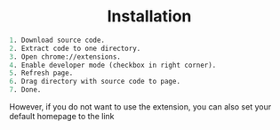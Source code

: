 <h1 align="center"> Installation </h1>

```perl
1. Download source code.
2. Extract code to one directory.
3. Open chrome://extensions.
4. Enable developer mode (checkbox in right corner).
5. Refresh page.
6. Drag directory with source code to page.
7. Done.
```
However, if you do not want to use the extension, you can also set your default homepage to the link